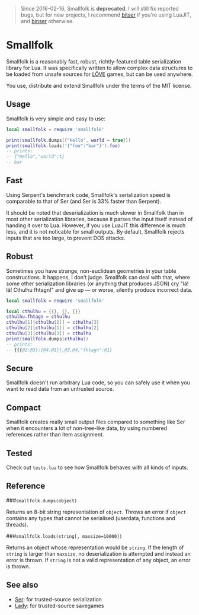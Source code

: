 > Since 2016-02-16, Smallfolk is **deprecated**. I will still fix reported bugs, but for new projects, I recommend [bitser](https://github.com/gvx/bitser) if you're using LuaJIT, and [binser](https://github.com/bakpakin/binser)
otherwise.

Smallfolk
=========

Smallfolk is a reasonably fast, robust, richtly-featured table serialization
library for Lua. It was specifically written to allow complex data structures
to be loaded from unsafe sources for [LÖVE](http://love2d.org/) games, but can
be used anywhere.

You use, distribute and extend Smallfolk under the terms of the MIT license.

Usage
-----

Smallfolk is very simple and easy to use:

```lua
local smallfolk = require 'smallfolk'

print(smallfolk.dumps({"Hello", world = true}))
print(smallfolk.loads('{"foo":"bar"}').foo)
-- prints:
-- {"Hello","world":t}
-- bar
```

Fast
----

Using Serpent's benchmark code, Smallfolk's serialization speed is comparable
to that of Ser (and Ser is 33% faster than Serpent).

It should be noted that deserialization is much slower in Smallfolk than in
most other serialization libraries, because it parses the input itself instead
of handing it over to Lua. However, if you use LuaJIT this difference is much
less, and it is not noticable for small outputs. By default, Smallfolk rejects
inputs that are too large, to prevent DOS attacks.

Robust
------

Sometimes you have strange, non-euclidean geometries in your table
constructions. It happens, I don't judge. Smallfolk can deal with that, where
some other serialization libraries (or anything that produces JSON) cry "Iä!
Iä! Cthulhu fhtagn!" and give up &mdash; or worse, silently produce incorrect
data.

```lua
local smallfolk = require 'smallfolk'

local cthulhu = {{}, {}, {}}
cthulhu.fhtagn = cthulhu
cthulhu[1][cthulhu[2]] = cthulhu[3]
cthulhu[2][cthulhu[1]] = cthulhu[2]
cthulhu[3][cthulhu[3]] = cthulhu
print(smallfolk.dumps(cthulhu))
-- prints:
-- {{{@2:@3}:{@4:@1}},@3,@4,"fhtagn":@1}
```

Secure
------

Smallfolk doesn't run arbitrary Lua code, so you can safely use it when you
want to read data from an untrusted source.

Compact
-------

Smallfolk creates really small output files compared to something like Ser when
it encounters a lot of non-tree-like data, by using numbered references rather
than item assignment.

Tested
------

Check out `tests.lua` to see how Smallfolk behaves with all kinds of inputs.

Reference
---------

###`smallfolk.dumps(object)`

Returns an 8-bit string representation of `object`. Throws an error if `object`
contains any types that cannot be serialised (userdata, functions and threads).

###`smallfolk.loads(string[, maxsize=10000])`

Returns an object whose representation would be `string`. If the length of
`string` is larger than `maxsize`, no deserialization is attempted and instead
an error is thrown. If `string` is not a valid representation of any object,
an error is thrown.

See also
--------

* [Ser](https://github.com/gvx/Ser): for trusted-source serialization
* [Lady](https://github.com/gvx/Lady): for trusted-source savegames
